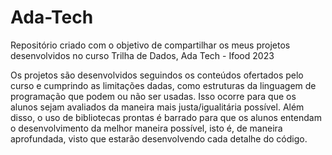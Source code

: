 # Ada-Tech
Repositório criado com o objetivo de compartilhar os meus projetos desenvolvidos no curso Trilha de Dados, Ada Tech - Ifood 2023

Os projetos são desenvolvidos seguindos os conteúdos ofertados pelo curso e cumprindo as limitações dadas, como estruturas da linguagem de programação que podem ou não ser usadas. Isso ocorre para que os alunos sejam avaliados da maneira mais justa/igualitária possível. Além disso, o uso de bibliotecas prontas é barrado para que os alunos entendam o desenvolvimento da melhor maneira possível, isto é, de maneira aprofundada, visto que estarão desenvolvendo cada detalhe do código.
